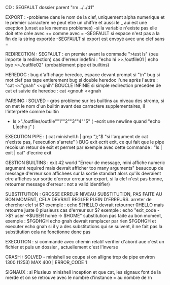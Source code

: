 CD :
SEGFAULT dossier parent "rm ../../d1"

EXPORT :
-probleme dans le nom de la clef, uniquement alpha numerique et le premier carractere ne peut etre un chiffre et aussi le _ aui est une exeption (unset as les memes problemes)
-si la variable n'existe pas elle doit etre crée avec += comme avec =
-SEGFAULT si espace n'est pas a la fin de la string exportée
-SEGFAULT si export est envoyé avec une clef sans =

REDIRECTION :
SEGFAULT : en premier avant la commade ">test ls" (peu importe la redirection)
cas d'erreur indefini : "echo hi >>./outfile01 | echo bye >>./outfile02" (probablement pipe et builtins)

HEREDOC :
bug d'affichage heredoc, espace devant prompt si "\n"
bug si mot clef pas tape entierement
bug si double heredoc l'une après l'autre : "cat <<"gnah" <<gnih"
BOUCLE INFINIE si simple redirection precedee de cat et suivie de heredoc : cat <gnouh <<gnah

PARSING :
SOLVED - gros probleme sur les builtins au niveau des strcmp, si on met le nom d'un builtin avant des carractere supplementaires, il l'interprete comme builtin
- ls >"./outfiles/outfile""1""2""3""4""5"
( -ecrit une newline quand "echo L|echo j" )

EXECUTION PIPE :
( cat minishell.h | grep ");"$     "si l'argument de cat n'existe pas, l'execution s'arrete" ) BUG
exit ecrit exit, ce qui fait que le pipe recois un retour de exit et permet par exemple avec cette commande : "ls | exit | cat" d'ecrire exit

GESTION BUILTINS :
exit 42 world    "Erreur de message, mini affiche numeric argument required mais devrait afficher too many arguments"
beaucoup de message d'erreur son affichees sur la sortie standart alors qu'ils devraient etre affiches sur sortie d'erreur
erreur sur export, si la clef n'est pas bonne, retourner message d'erreur : not a valid identifier)

SUBSTITUTION :
GROSSE ERREUR NIVEAU SUBSTITUTION, PAS FAITE AU BON MOMENT, CELA DEVRAIT REGLER PLEIN D'ERREURS.
arreter de chercher clef si $? exemple : echo $?HELLO devrait retourner 0HELLO mais retourne juste 0
plusieurs cas d'erreur sur $? exemple : echo "exit_code ->$? user ->$USER home -> $HOME"
substitution pas faite au bon moment, exemple : $FGDHGH echo gnah devrait remplacer par rien $FGDHGH et executer echo gnah
si il y a des substitutions qui se suivent, il ne fait pas la substitution cela ne fonctionne donc pas

EXECUTION :
si commande avec chemin relatif verifier d'abord aue c'est un fichier et puis un dossier , actuellement c'est l'inverse

CRASH :
SOLVED - minishell se coupe si on alligne trop de pipe environ 1300 (1253) MAX 400 | ERROR_CODE 1

SIGNAUX :
si Plusieux minishell inception et que cat, les signaux font de la merde et on se retrouve avec le nombre d'instance = au nombre de \n
